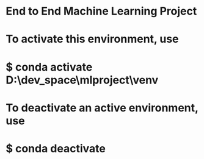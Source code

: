 # End to End Machine Learning Project


#
# To activate this environment, use
#
#     $ conda activate D:\dev_space\mlproject\venv
#
# To deactivate an active environment, use
#
#     $ conda deactivate